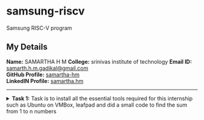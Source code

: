 # samsung-riscv
Samsung RISC-V program

## My Details

**Name:** SAMARTHA H M 
**College:** srinivas institute of technology 
**Email ID:** samarth.h.m.gadikal@gmail.com  
**GitHub Profile:** [samartha-hm](https://github.com/maazm007?tab=repositories)  
**LinkedIN Profile:** [samartha.hm](https://www.linkedin.com/in/maazms-ece-vlsi/)

----------------------------------------------------------------------------------------------------------------

<details>
<summary><b>Task 1:</b> Task is to install all the essential tools required for this internship such as Ubuntu on VMBox, leafpad and did a small code to find the sum from 1 to n numbers</summary>   
<br>

**1. Ubuntu on VMBox, leafpad**

![task 1/installation of VM and leafpad](https://github.com/samartha-hm/samsung-riscv/blob/main/task%201/installation%20of%20VM%20and%20leafpad%20.png)

**2. sum1ton file code**

![task 1/sum1ton file code](https://github.com/samartha-hm/samsung-riscv/blob/main/task%201/sum1ton%20file%20code.png)

**3. running sum1ton c file**

![task 1/running sum1ton c file](https://github.com/samartha-hm/samsung-riscv/blob/main/task%201/running%20sum1ton%20c%20file.png)

**4. Install Ubuntu 20.04 LTS on Oracle Virtual Machine Box**

![task 1/doing some operations](https://github.com/samartha-hm/samsung-riscv/blob/main/task%201/doing%20some%20operations.png)
